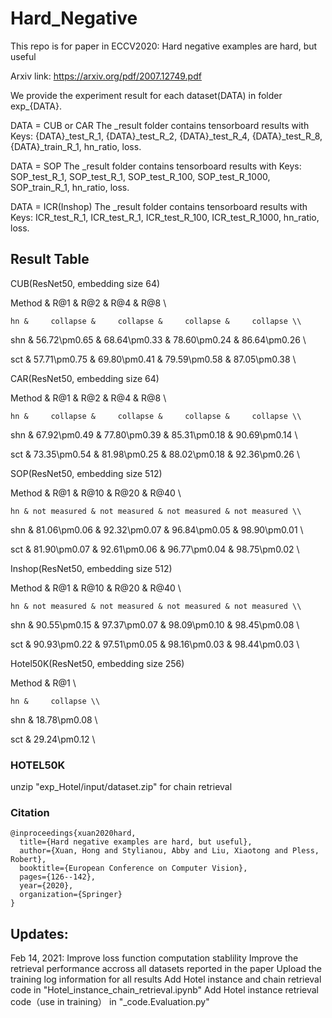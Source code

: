 # Hard_Negative
This repo is for paper in ECCV2020: Hard negative examples are hard, but useful 

Arxiv link: https://arxiv.org/pdf/2007.12749.pdf

We provide the experiment result for each dataset(DATA) in folder exp_{DATA}.

DATA = CUB or CAR
The _result folder contains tensorboard results with Keys: {DATA}_test_R_1, {DATA}_test_R_2, {DATA}_test_R_4, {DATA}_test_R_8, {DATA}_train_R_1, hn_ratio, loss.

DATA = SOP
The _result folder contains tensorboard results with Keys: SOP_test_R_1, SOP_test_R_1, SOP_test_R_100, SOP_test_R_1000, SOP_train_R_1, hn_ratio, loss.

DATA = ICR(Inshop)
The _result folder contains tensorboard results with Keys: ICR_test_R_1, ICR_test_R_1, ICR_test_R_100, ICR_test_R_1000, hn_ratio, loss.


## Result Table

CUB(ResNet50, embedding size 64)

Method &          R@1 &          R@2 &          R@4 &          R@8 \\

    hn &     collapse &     collapse &     collapse &     collapse \\
    
   shn & 56.72\pm0.65 & 68.64\pm0.33 & 78.60\pm0.24 & 86.64\pm0.26 \\
   
   sct & 57.71\pm0.75 & 69.80\pm0.41 & 79.59\pm0.58 & 87.05\pm0.38 \\

CAR(ResNet50, embedding size 64)

Method &          R@1 &          R@2 &          R@4 &          R@8 \\

    hn &     collapse &     collapse &     collapse &     collapse \\
    
   shn & 67.92\pm0.49 & 77.80\pm0.39 & 85.31\pm0.18 & 90.69\pm0.14 \\
   
   sct & 73.35\pm0.54 & 81.98\pm0.25 & 88.02\pm0.18 & 92.36\pm0.26 \\

SOP(ResNet50, embedding size 512)

Method &          R@1 &          R@10 &        R@20 &         R@40 \\

    hn & not measured & not measured & not measured & not measured \\
    
   shn & 81.06\pm0.06 & 92.32\pm0.07 & 96.84\pm0.05 & 98.90\pm0.01 \\
   
   sct & 81.90\pm0.07 & 92.61\pm0.06 & 96.77\pm0.04 & 98.75\pm0.02 \\

Inshop(ResNet50, embedding size 512)

Method &          R@1 &          R@10 &        R@20 &         R@40 \\

    hn & not measured & not measured & not measured & not measured \\
    
   shn & 90.55\pm0.15 & 97.37\pm0.07 & 98.09\pm0.10 & 98.45\pm0.08 \\
   
   sct & 90.93\pm0.22 & 97.51\pm0.05 & 98.16\pm0.03 & 98.44\pm0.03 \\

Hotel50K(ResNet50, embedding size 256)

Method &          R@1 \\

    hn &     collapse \\
    
   shn & 18.78\pm0.08 \\
   
   sct & 29.24\pm0.12 \\
   
   
### HOTEL50K
unzip "exp_Hotel/input/dataset.zip" for chain retrieval

### Citation
```
@inproceedings{xuan2020hard,
  title={Hard negative examples are hard, but useful},
  author={Xuan, Hong and Stylianou, Abby and Liu, Xiaotong and Pless, Robert},
  booktitle={European Conference on Computer Vision},
  pages={126--142},
  year={2020},
  organization={Springer}
}
```

## Updates:
Feb 14, 2021: 
Improve loss function computation stablility
Improve the retrieval performance accross all datasets reported in the paper
Upload the training log information for all results
Add Hotel instance and chain retrieval code in "Hotel_instance_chain_retrieval.ipynb"
Add Hotel instance retrieval code（use in training） in  "_code.Evaluation.py"